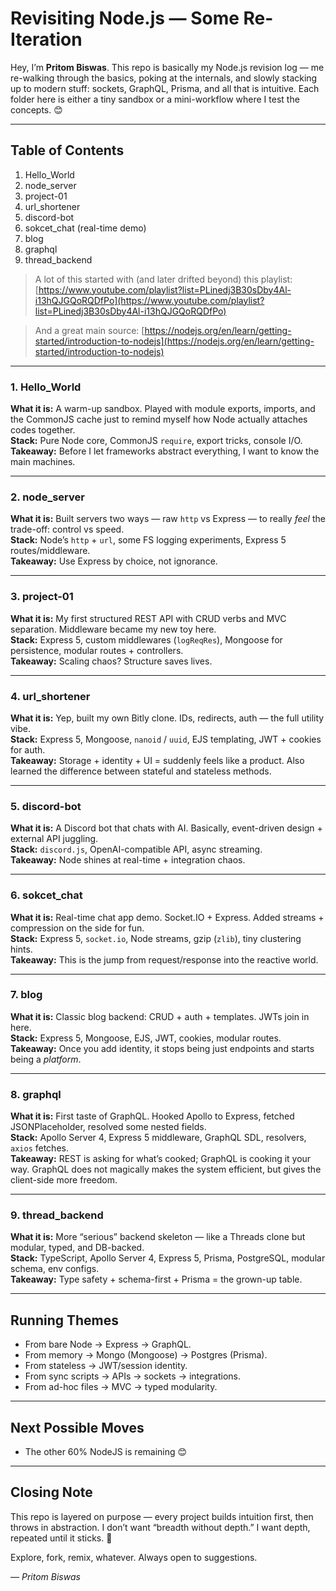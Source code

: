 # Revisiting Node.js — Some Re-Iteration

Hey, I’m **Pritom Biswas**. This repo is basically my Node.js revision log — me re-walking through the basics, poking at the internals, and slowly stacking up to modern stuff: sockets, GraphQL, Prisma, and all that is intuitive.
Each folder here is either a tiny sandbox or a mini-workflow where I test the concepts. 😊

---

## Table of Contents

1. Hello\_World
2. node\_server
3. project-01
4. url\_shortener
5. discord-bot
6. sokcet\_chat (real-time demo)
7. blog
8. graphql
9. thread\_backend

> A lot of this started with (and later drifted beyond) this playlist: [https://www.youtube.com/playlist?list=PLinedj3B30sDby4Al-i13hQJGQoRQDfPo](https://www.youtube.com/playlist?list=PLinedj3B30sDby4Al-i13hQJGQoRQDfPo)

> And a great main source: [https://nodejs.org/en/learn/getting-started/introduction-to-nodejs](https://nodejs.org/en/learn/getting-started/introduction-to-nodejs)
---

### 1. Hello\_World

**What it is:** A warm-up sandbox. Played with module exports, imports, and the CommonJS cache just to remind myself how Node actually attaches codes together. \
**Stack:** Pure Node core, CommonJS `require`, export tricks, console I/O.\
**Takeaway:** Before I let frameworks abstract everything, I want to know the main machines.

---

### 2. node\_server

**What it is:** Built servers two ways — raw `http` vs Express — to really *feel* the trade-off: control vs speed.\
**Stack:** Node’s `http` + `url`, some FS logging experiments, Express 5 routes/middleware.\
**Takeaway:** Use Express by choice, not ignorance.

---

### 3. project-01

**What it is:** My first structured REST API with CRUD verbs and MVC separation. Middleware became my new toy here.\
**Stack:** Express 5, custom middlewares (`logReqRes`), Mongoose for persistence, modular routes + controllers.\
**Takeaway:** Scaling chaos? Structure saves lives.

---

### 4. url\_shortener

**What it is:** Yep, built my own Bitly clone. IDs, redirects, auth — the full utility vibe.\
**Stack:** Express 5, Mongoose, `nanoid` / `uuid`, EJS templating, JWT + cookies for auth.\
**Takeaway:** Storage + identity + UI = suddenly feels like a product. Also learned the difference between stateful and stateless methods.

---

### 5. discord-bot

**What it is:** A Discord bot that chats with AI. Basically, event-driven design + external API juggling.\
**Stack:** `discord.js`, OpenAI-compatible API, async streaming.\
**Takeaway:** Node shines at real-time + integration chaos.

---

### 6. sokcet\_chat

**What it is:** Real-time chat app demo. Socket.IO + Express. Added streams + compression on the side for fun.\
**Stack:** Express 5, `socket.io`, Node streams, gzip (`zlib`), tiny clustering hints.\
**Takeaway:** This is the jump from request/response into the reactive world.

---

### 7. blog

**What it is:** Classic blog backend: CRUD + auth + templates. JWTs join in here.\
**Stack:** Express 5, Mongoose, EJS, JWT, cookies, modular routes.\
**Takeaway:** Once you add identity, it stops being just endpoints and starts being a *platform*.

---

### 8. graphql

**What it is:** First taste of GraphQL. Hooked Apollo to Express, fetched JSONPlaceholder, resolved some nested fields.\
**Stack:** Apollo Server 4, Express 5 middleware, GraphQL SDL, resolvers, `axios` fetches.\
**Takeaway:** REST is asking for what’s cooked; GraphQL is cooking it your way. GraphQL does not magically makes the system efficient, but gives the client-side more freedom.

---

### 9. thread\_backend

**What it is:** More “serious” backend skeleton — like a Threads clone but modular, typed, and DB-backed.\
**Stack:** TypeScript, Apollo Server 4, Express 5, Prisma, PostgreSQL, modular schema, env configs.\
**Takeaway:** Type safety + schema-first + Prisma = the grown-up table.

---

## Running Themes

* From bare Node → Express → GraphQL.
* From memory → Mongo (Mongoose) → Postgres (Prisma).
* From stateless → JWT/session identity.
* From sync scripts → APIs → sockets → integrations.
* From ad-hoc files → MVC → typed modularity.

---

## Next Possible Moves

* The other 60% NodeJS is remaining 😊

---

## Closing Note

This repo is layered on purpose — every project builds intuition first, then throws in abstraction. I don’t want “breadth without depth.” I want depth, repeated until it sticks. 🚀

Explore, fork, remix, whatever. Always open to suggestions.

— *Pritom Biswas*

